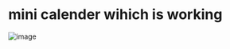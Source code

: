 # mini calender wihich is working
![image](https://github.com/lavkesh89/mini-calender/assets/131283151/50bbb405-f838-4eab-b89a-928a182b9048)
